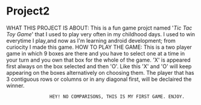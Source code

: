 # Project2
WHAT THIS PROJECT IS ABOUT: This is a fun game projct named '*Tic Tac Toy Game*' that I used to play very often in my childhood days.
                            I used to win everytime I play,and now as I'm learning android development; from curiocity I made this game.
HOW TO PLAY THE GAME: This is a two player game in which 9 boxes are there and you have to select one at a time in your turn and you own that 
                      box for the whole of the game. 'X' is appeared first always on the box selected and then 'O'. Like this 'X' and 'O' will 
                      keep appearing on the boxes alternatively on choosing them. The player that has 3 contiguous rows or columns or in any diagonal 
                      first, will be declaired the winner.
                      
                    HEY! NO COMPARISONS, THIS IS MY FIRST GAME. ENJOY.
